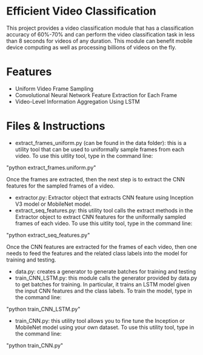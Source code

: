 # Efficient Video Classification
This project provides a video classification module that has a classification accuracy of 60%-70% and can perform the video
classification task in less than 8 seconds for videos of any duration. This module can benefit mobile device computing as well as processing billions of videos on the fly.

# Features
- Uniform Video Frame Sampling
- Convolutional Neural Network Feature Extraction for Each Frame
- Video-Level Information Aggregation Using LSTM

# Files & Instructions
- extract_frames_uniform.py (can be found in the data folder): this is a utility tool that can be used to uniformally sample frames from each video. To use this uitlity tool, type in the command line:

"python extract_frames.uniform.py"

Once the frames are extracted, then the next step is to extract the CNN features for the sampled frames of a video. 

- extractor.py: Extractor object that extracts CNN feature using Inception V3 model or MobileNet model.
- extract_seq_features.py: this utility tool calls the extract methods in the Extractor object to extract CNN features for the uniformally sampled frames of each video. To use this uitlity tool, type in the command line:

"python extract_seq_features.py"

Once the CNN features are extracted for the frames of each video, then one needs to feed the features and the related class labels into the model for training and testing.

- data.py: creates a generator to generate batches for training and testing
- train_CNN_LSTM.py: this module calls the generator provided by data.py to get batches for training. In particular, it trains an LSTM model given the input CNN features and the class labels. To train the model, type in the command line:

"python train_CNN_LSTM.py"

- train_CNN.py: this utility tool allows you to fine tune the Inception or MobileNet model using your own dataset. To use this utility tool, type in the command line:

"python train_CNN.py"

